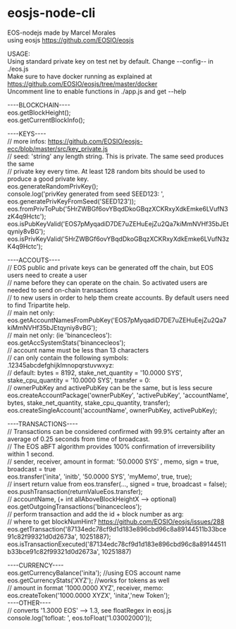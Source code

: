 # eosjs-node-cli
EOS-nodejs made by Marcel Morales  
using eosjs https://github.com/EOSIO/eosjs  
  
USAGE:  
Using standard private key on test net by default. Change --config-- in ./eos.js  
Make sure to have docker running as explained at https://github.com/EOSIO/eosjs/tree/master/docker  
Uncomment line to enable functions in ./app.js and get --help  
  
----BLOCKCHAIN----  
eos.getBlockHeight();  
eos.getCurrentBlockInfo();  

----KEYS----  
//  more infos: https://github.com/EOSIO/eosjs-ecc/blob/master/src/key_private.js  
//  seed: 'string' any length string. This is private. The same seed produces the same  
//  private key every time. At least 128 random bits should be used to produce a good private key.  
eos.generateRandomPrivKey();  
console.log('privKey generated from seed SEED123: ', eos.generatePrivKeyFromSeed('SEED123'));  
eos.fromPrivToPub('5HrZWBGf6ovYBqdDkoGBqzXCKRxyXdkEmke6LVufN3zK4q9Hctc');  
eos.isPubKeyValid('EOS7pMyqadiD7DE7uZEHuEejZu2Qa7kiMmNVHf35bJEtqyniy8vBG');  
eos.isPrivKeyValid('5HrZWBGf6ovYBqdDkoGBqzXCKRxyXdkEmke6LVufN3zK4q9Hctc');  
  
----ACCOUTS----  
//  EOS public and private keys can be generated off the chain, but EOS users need to create a user  
//  name before they can operate on the chain. So activated users are needed to send on-chain transactions  
//  to new users in order to help them create accounts. By default users need to find Tripartite help.  
//  main net only:  
eos.getAccountNamesFromPubKey('EOS7pMyqadiD7DE7uZEHuEejZu2Qa7kiMmNVHf35bJEtqyniy8vBG');  
//  main net only: (ie 'binancecleos'):  
eos.getAccSystemStats('binancecleos');  
//  account name must be less than 13 characters  
//  can only contain the following symbols: .12345abcdefghijklmnopqrstuvwxyz:  
//  default: bytes = 8192, stake_net_quantity = '10.0000 SYS', stake_cpu_quantity = '10.0000 SYS',  transfer = 0:  
//  ownerPubKey and activePubKey can be the same, but is less secure  
eos.createAccountPackage('ownerPubKey', 'activePubKey', 'accountName', bytes, stake_net_quantity, stake_cpu_quantity, transfer);  
eos.createSingleAccount('accountName', ownerPubKey, activePubKey);  
  
----TRANSACTIONS----  
// Transactions can be considered confirmed with 99.9% certainty after an average of 0.25 seconds from time of broadcast.  
// The EOS aBFT algorithm provides 100% confirmation of irreversibility within 1 second.  
//  sender, receiver, amount in format: '50.0000 SYS' , memo, sign = true, broadcast = true  
eos.transfer('inita', 'initb', '50.0000 SYS', 'myMemo', true, true);  
//  insert return value from eos.transfer(..., signed = true, broadcast = false);  
eos.pushTransaction(returnValueEos.transfer);  
//  accountName, (+ int allAboveBlockHeightX --> optional)  
eos.getOutgoingTransactions('binancecleos');  
//  perform transaction and add the id + block number as arg:  
//  where to get blockNumHint? https://github.com/EOSIO/eosjs/issues/288  
eos.getTransaction('87134edc78cf9d1d183e896cbd96c8a89144511b33bce91c82f99321d0d2673a', 10251887);  
eos.isTransactionExecuted('87134edc78cf9d1d183e896cbd96c8a89144511b33bce91c82f99321d0d2673a', 10251887)  
  
----CURRENCY----  
eos.getCurrencyBalance('inita'); //using EOS account name  
eos.getCurrencyStats('XYZ'); //works for tokens as well  
//  amount in format '1000.0000 XYZ', receiver, memo:  
eos.createToken('1000.0000 XYZX', 'inita','new Token');  
----OTHER----  
//  converts '1.3000 EOS' --> 1.3, see floatRegex in eosj.js  
console.log('tofloat: ', eos.toFloat('1.03002000'));  
